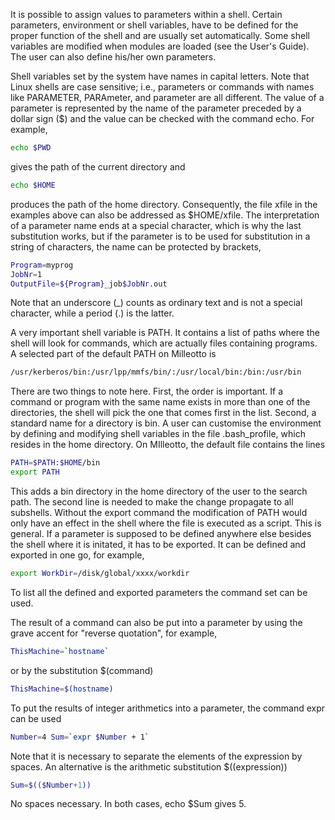 It is possible to assign values to parameters within a shell. Certain parameters, environment  or shell variables, have to be defined for the proper function of the shell and are usually set automatically. Some shell variables are modified when modules are loaded (see the User's Guide). The user can also define his/her own parameters.

Shell variables set by the system have names in capital letters. Note that Linux shells are case sensitive; i.e., parameters or commands with names like PARAMETER, PARAmeter, and parameter are all different. The value of a parameter is represented by the name of the parameter preceded by a dollar sign ($) and the value can be checked with the command echo. For example,

```bash
echo $PWD
```

gives the path of the current directory and

```bash
echo $HOME 
```

produces the path of the home directory. Consequently, the file xfile in the examples above can also be addressed as $HOME/xfile. The interpretation of a parameter name ends at a special character, which is why the last substitution works, but if the parameter is to be used for substitution in a string of characters, the name can be protected by brackets,

```bash
Program=myprog
JobNr=1
OutputFile=${Program}_job$JobNr.out
```

Note that an underscore (_) counts as ordinary text and is not a special character, while a period (.) is the latter.

A very important shell variable is PATH. It contains a list of paths where the shell will look for commands, which are actually files containing programs. A selected part of the default PATH on Milleotto is

```bash
/usr/kerberos/bin:/usr/lpp/mmfs/bin/:/usr/local/bin:/bin:/usr/bin 
```

There are two things to note here. First, the order is important. If a command or program with the same name exists in more than one of the directories, the shell will pick the one that comes first in the list. Second, a standard name for a directory is bin. A user can customise the environment by defining and modifying shell variables in the file .bash_profile, which resides in the home directory. On MIlleotto, the default file contains the lines

```bash
PATH=$PATH:$HOME/bin 
export PATH
```

This adds a bin directory in the home directory of the user to the search path. The second line is needed to make the change propagate to all subshells. Without the export command the modification of PATH would only have an effect in the shell where the file is executed as a script. This is general. If a parameter is supposed to be defined anywhere else besides the shell where it is initated, it has to be exported. It can be defined and exported in one go, for example,

```bash
export WorkDir=/disk/global/xxxx/workdir
```

To list all the defined and exported parameters the command set can be used.

The result of a command can also be put into a parameter by using the grave accent for "reverse quotation", for example,

```bash
ThisMachine=`hostname`
```

or by the substitution $(command)

```bash
ThisMachine=$(hostname) 
```

To put the results of integer arithmetics into a parameter, the command  expr can be used

```bash
Number=4 Sum=`expr $Number + 1` 
```

Note that it is necessary to separate the elements of the expression by spaces. An alternative is the arithmetic substitution $((expression))

```bash
Sum=$(($Number+1))
```

No spaces necessary. In both cases, echo $Sum gives 5.